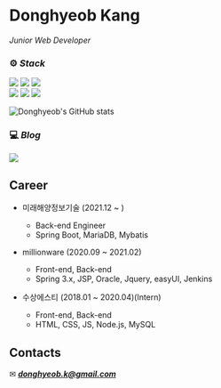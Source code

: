 # Donghyeob Kang
_Junior Web Developer_

### ⚙ ***Stack***

<img src="https://img.shields.io/badge/Java-007396?style=for-the-badge&logo=Java&logoColor=white" /> <img src="https://img.shields.io/badge/SpringBoot-6DB33F?style=for-the-badge&logo=SpringBoot&logoColor=white" /> <img src="https://img.shields.io/badge/SpringSecurity-6DB33F?style=for-the-badge&logo=SpringSecurity&logoColor=white" />   
<img src="https://img.shields.io/badge/Html-E34F26?style=for-the-badge&logo=Html5&logoColor=white" /> <img src="https://img.shields.io/badge/Css-1572B6?style=for-the-badge&logo=Css3&logoColor=white" /> <img src="https://img.shields.io/badge/JavaScript-F7DF1E?style=for-the-badge&logo=JavaScript&logoColor=white" />

![Donghyeob's GitHub stats](https://github-readme-stats.vercel.app/api?username=Donghyeob&show_icons=true&theme=dracula)


### 💻 ***Blog***

<a href="https://donghyeob-devlog.tistory.com/"><img src="https://img.shields.io/badge/-Donoghyeob's%20Blog-orange?label=Blog&labelColor=09B3AF&style=for-the-badge&logo=Bloglovin" /></a>


## Career
* 미래해양정보기술 (2021.12 ~ )
  * Back-end Engineer
  * Spring Boot, MariaDB, Mybatis

* millionware (2020.09 ~ 2021.02)
  * Front-end, Back-end
  * Spring 3.x, JSP, Oracle, Jquery, easyUI, Jenkins

* 수상에스티 (2018.01 ~ 2020.04)(Intern)
  * Front-end, Back-end
  * HTML, CSS, JS, Node.js, MySQL

## Contacts
✉ ***donghyeob.k@gmail.com***
